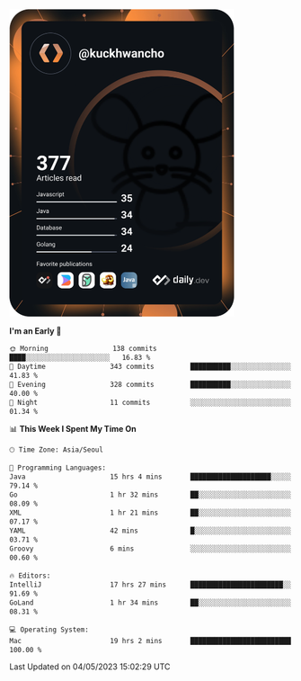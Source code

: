 <a href="https://app.daily.dev/kuckhwancho"><img src="https://github.com/kuckjwi0928/kuckjwi0928/blob/master/devcard.svg" width="400" alt="Kuckjwi Devcard"/></a>

<!--START_SECTION:waka-->
**I'm an Early 🐤** 

```text
🌞 Morning                138 commits         ████░░░░░░░░░░░░░░░░░░░░░   16.83 % 
🌆 Daytime                343 commits         ██████████░░░░░░░░░░░░░░░   41.83 % 
🌃 Evening                328 commits         ██████████░░░░░░░░░░░░░░░   40.00 % 
🌙 Night                  11 commits          ░░░░░░░░░░░░░░░░░░░░░░░░░   01.34 % 
```


📊 **This Week I Spent My Time On** 

```text
🕑︎ Time Zone: Asia/Seoul

💬 Programming Languages: 
Java                     15 hrs 4 mins       ████████████████████░░░░░   79.14 % 
Go                       1 hr 32 mins        ██░░░░░░░░░░░░░░░░░░░░░░░   08.09 % 
XML                      1 hr 21 mins        ██░░░░░░░░░░░░░░░░░░░░░░░   07.17 % 
YAML                     42 mins             █░░░░░░░░░░░░░░░░░░░░░░░░   03.71 % 
Groovy                   6 mins              ░░░░░░░░░░░░░░░░░░░░░░░░░   00.60 % 

🔥 Editors: 
IntelliJ                 17 hrs 27 mins      ███████████████████████░░   91.69 % 
GoLand                   1 hr 34 mins        ██░░░░░░░░░░░░░░░░░░░░░░░   08.31 % 

💻 Operating System: 
Mac                      19 hrs 2 mins       █████████████████████████   100.00 % 
```


 Last Updated on 04/05/2023 15:02:29 UTC
<!--END_SECTION:waka-->
